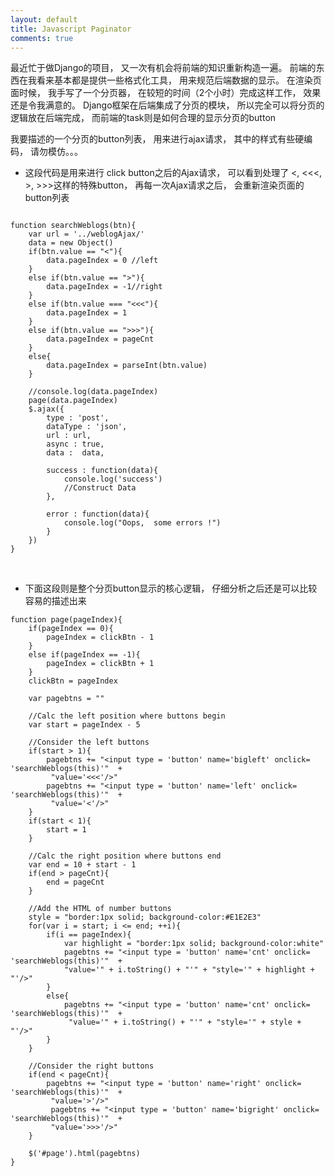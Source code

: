 ```yaml
---
layout: default
title: Javascript Paginator
comments: true
---
```


最近忙于做Django的项目， 又一次有机会将前端的知识重新构造一遍。
前端的东西在我看来基本都是提供一些格式化工具， 用来规范后端数据的显示。  在渲染页面时候， 我手写了一个分页器， 
在较短的时间（2个小时）完成这样工作， 效果还是令我满意的。
Django框架在后端集成了分页的模块， 所以完全可以将分页的逻辑放在后端完成， 而前端的task则是如何合理的显示分页的button

我要描述的一个分页的button列表， 用来进行ajax请求， 其中的样式有些硬编码， 请勿模仿。。。

* 这段代码是用来进行 click button之后的Ajax请求， 可以看到处理了 <, <<<, >, >>>这样的特殊button， 再每一次Ajax请求之后，
会重新渲染页面的button列表

```

function searchWeblogs(btn){
	var url = '../weblogAjax/'
	data = new Object()
	if(btn.value == "<"){
		data.pageIndex = 0 //left
	}
	else if(btn.value == ">"){
		data.pageIndex = -1//right
	}
	else if(btn.value === "<<<"){
		data.pageIndex = 1
	}
	else if(btn.value == ">>>"){
		data.pageIndex = pageCnt
	}
	else{
		data.pageIndex = parseInt(btn.value)	
	}

	//console.log(data.pageIndex)
	page(data.pageIndex)
	$.ajax({
		type : 'post',
		dataType : 'json',
		url : url,
		async : true,
		data :  data,

		success : function(data){
			console.log('success')
			//Construct Data 
		},

		error : function(data){
			console.log("Oops,  some errors !")
		}
	})
}
```
</br>

* 下面这段则是整个分页button显示的核心逻辑， 仔细分析之后还是可以比较容易的描述出来

```
function page(pageIndex){
	if(pageIndex == 0){
		pageIndex = clickBtn - 1
	}
	else if(pageIndex == -1){
		pageIndex = clickBtn + 1
	}
	clickBtn = pageIndex

	var pagebtns = ""
	
	//Calc the left position where buttons begin
	var start = pageIndex - 5
	
	//Consider the left buttons
	if(start > 1){
		pagebtns += "<input type = 'button' name='bigleft' onclick= 'searchWeblogs(this)'"  +
		 "value='<<<'/>"
		pagebtns += "<input type = 'button' name='left' onclick= 'searchWeblogs(this)'"  +
		 "value='<'/>"
	}
	if(start < 1){
		start = 1
	}
	
	//Calc the right position where buttons end
	var end = 10 + start - 1 
	if(end > pageCnt){
		end = pageCnt
	}
	
	//Add the HTML of number buttons
	style = "border:1px solid; background-color:#E1E2E3"
	for(var i = start; i <= end; ++i){
		if(i == pageIndex){
			var highlight = "border:1px solid; background-color:white"
			pagebtns += "<input type = 'button' name='cnt' onclick= 'searchWeblogs(this)'"  +
		 	"value='" + i.toString() + "'" + "style='" + highlight + "'/>"
		}
		else{
			pagebtns += "<input type = 'button' name='cnt' onclick= 'searchWeblogs(this)'"  +
			 "value='" + i.toString() + "'" + "style='" + style + "'/>"	
		}	
	}
	
	//Consider the right buttons
	if(end < pageCnt){
		pagebtns += "<input type = 'button' name='right' onclick= 'searchWeblogs(this)'"  +
		 "value='>'/>"
		 pagebtns += "<input type = 'button' name='bigright' onclick= 'searchWeblogs(this)'"  +
		 "value='>>>'/>"
	}

	$('#page').html(pagebtns)
}
```
